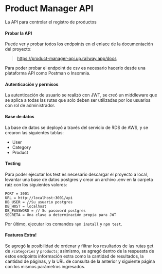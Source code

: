 # Product Manager API
La API para controlar el registro de productos

#### Probar la API
Puede ver y probar todos los endpoints en el enlace de la documentación del proyecto:
> https://product-manager-api.up.railway.app/docs

Para poder probar el endpoint de csv es necesario hacerlo desde una plataforma API como Postman o Insomnia.

#### Autenticación y permisos
La autenticación de usuario se realizó con JWT, se creó un middleware que se aplica a todas las rutas que solo deben ser utilizadas por los usuarios con rol de administrador.

#### Base de datos
La base de datos se deployó a través del servicio de RDS de AWS, y se crearon las siguientes tablas:

- User
- Category
- Product

#### Testing
Para poder ejecutar los test es necesario descargar el proyecto a local, levantar una base de datos postgres y crear un archivo .env en la carpeta raíz con los siguientes valores:

	
    PORT = 3001
    URL = http://localhost:3001/api
    DB_USER = //Su usuario postgres
    DB_HOST = localhost
    DB_PASSWORD = // Su password postgres
    SECRETA = Una clave a determinación propia para JWT

Por último, ejecutar los comandos `npm install` y `npm test`.


#### Features Extra!
Se agregó la posibilidad de ordenar y filtrar los resultados de las rutas get de  `/categories` y `products`; asimismo, se agregó dentro de la respuesta de estos endpoints información extra como la cantidad de resultados, la cantidad de páginas, y la URL  de consulta de la anterior y siguiente página con los mismos parámetros ingresados.
